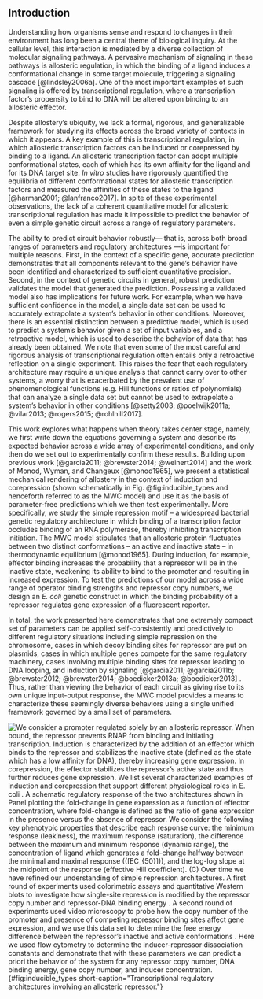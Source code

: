 ## Introduction

Understanding how organisms sense and respond to changes in their environment
has long been a central theme of biological inquiry. At the cellular level,
this interaction is mediated by a diverse collection of molecular signaling
pathways. A pervasive mechanism of signaling in these pathways is allosteric
regulation, in which the binding of a ligand induces a conformational change
in some target molecule, triggering a signaling cascade [@lindsley2006a]. One
of the most important examples of such signaling is offered by
transcriptional regulation, where a transcription factor’s propensity to bind
to DNA will be altered upon binding to an allosteric effector.

Despite allostery’s ubiquity, we lack a formal, rigorous, and
generalizable framework for studying its effects across the broad
variety of contexts in which it appears. A key example of this is
transcriptional regulation, in which allosteric transcription factors
can be induced or corepressed by binding to a ligand. An allosteric
transcription factor can adopt multiple conformational states, each of
which has its own affinity for the ligand and for its DNA target site.
*In vitro* studies have rigorously quantified the equilibria of
different conformational states for allosteric transcription factors and
measured the affinities of these states to the ligand [@harman2001; @lanfranco2017]. In spite of
these experimental observations, the lack of a coherent quantitative
model for allosteric transcriptional regulation has made it impossible
to predict the behavior of even a simple genetic circuit across a range
of regulatory parameters.


The ability to predict circuit behavior robustly— that is, across both
broad ranges of parameters and regulatory architectures —is important
for multiple reasons. First, in the context of a specific gene, accurate
prediction demonstrates that all components relevant to the gene’s
behavior have been identified and characterized to sufficient
quantitative precision. Second, in the context of genetic circuits in
general, robust prediction validates the model that generated the
prediction. Possessing a validated model also has implications for
future work. For example, when we have sufficient confidence in the
model, a single data set can be used to accurately extrapolate a
system’s behavior in other conditions. Moreover, there is an essential
distinction between a predictive model, which is used to predict a
system’s behavior given a set of input variables, and a retroactive
model, which is used to describe the behavior of data that has already
been obtained. We note that even some of the most careful and rigorous
analysis of transcriptional regulation often entails only a retroactive
reflection on a single experiment. This raises the fear that each
regulatory architecture may require a unique analysis that cannot carry
over to other systems, a worry that is exacerbated by the prevalent use
of phenomenological functions (e.g. Hill functions or ratios of
polynomials) that can analyze a single data set but cannot be used to
extrapolate a system’s behavior in other conditions [@setty2003; @poelwijk2011a;
@vilar2013; @rogers2015; @rohlhill2017].

This work explores what happens when theory takes center stage, namely,
we first write down the equations governing a system and describe its
expected behavior across a wide array of experimental conditions, and
only then do we set out to experimentally confirm these results.
Building upon previous work [@garcia2011; @brewster2014; @weinert2014] and the
work of Monod, Wyman, and Changeux [@monod1965], we present a statistical mechanical rendering of allostery in the
context of induction and corepression (shown schematically in Fig.
@fig:inducible_types and
henceforth referred to as the MWC model) and use it as the basis of
parameter-free predictions which we then test experimentally. More
specifically, we study the simple repression motif – a widespread
bacterial genetic regulatory architecture in which binding of a
transcription factor occludes binding of an RNA polymerase, thereby
inhibiting transcription initiation. The MWC model stipulates that an
allosteric protein fluctuates between two distinct conformations – an
active and inactive state – in thermodynamic equilibrium [@monod1965]. During
induction, for example, effector binding increases the probability that
a repressor will be in the inactive state, weakening its ability to bind
to the promoter and resulting in increased expression. To test the
predictions of our model across a wide range of operator binding
strengths and repressor copy numbers, we design an *E. coli* genetic
construct in which the binding probability of a repressor regulates gene
expression of a fluorescent reporter.

In total, the work presented here demonstrates that one extremely
compact set of parameters can be applied self-consistently and
predictively to different regulatory situations including simple
repression on the chromosome, cases in which decoy binding sites for
repressor are put on plasmids, cases in which multiple genes compete for
the same regulatory machinery, cases involving multiple binding sites
for repressor leading to DNA looping, and induction by signaling [@garcia2011;
@garcia2011b; @brewster2012; @brewster2014; @boedicker2013a; @boedicker2013] . Thus,
rather than viewing the behavior of each circuit as giving rise to its
own unique input-output response, the MWC model provides a means to
characterize these seemingly diverse behaviors using a single unified
framework governed by a small set of parameters.

![ We consider a promoter regulated solely by an allosteric repressor.
When bound, the repressor prevents RNAP from binding and initiating
transcription. Induction is characterized by the addition of an effector
which binds to the repressor and stabilizes the inactive state (defined
as the state which has a low affinity for DNA), thereby increasing gene
expression. In corepression, the effector stabilizes the repressor’s
active state and thus further reduces gene expression. We list several
characterized examples of induction and corepression that support
different physiological roles in <span>*E. coli*</span> . A schematic
regulatory response of the two architectures shown in Panel plotting the
fold-change in gene expression as a function of effector concentration,
where fold-change is defined as the ratio of gene expression in the
presence versus the absence of repressor. We consider the following key
phenotypic properties that describe each response curve: the minimum
response (leakiness), the maximum response (saturation), the difference
between the maximum and minimum response (dynamic range), the
concentration of ligand which generates a fold-change halfway between
the minimal and maximal response (\([EC_{50}]\)), and the log-log slope
at the midpoint of the response (effective Hill coefficient). (C) Over
time we have refined our understanding of simple repression
architectures. A first round of experiments used colorimetric assays and
quantitative Western blots to investigate how single-site repression is
modified by the repressor copy number and repressor-DNA binding energy .
A second round of experiments used video microscopy to probe how the
copy number of the promoter and presence of competing repressor binding
sites affect gene expression, and we use this data set to determine the
free energy difference between the repressor’s inactive and active
conformations . Here we used flow cytometry to determine the
inducer-repressor dissociation constants and demonstrate that with these
parameters we can predict *a priori* the behavior of the system for any
repressor copy number, DNA binding energy, gene copy number, and inducer
concentration.](ch2_fig1){#fig:inducible_types short-caption="Transcriptional
regulatory architectures involving an allosteric repressor."}
